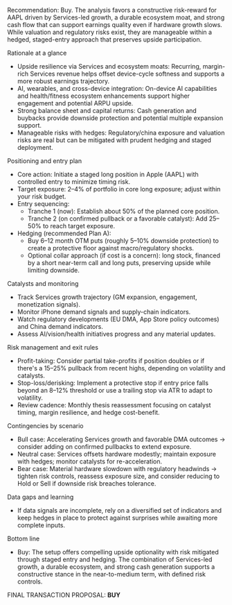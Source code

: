 Recommendation: Buy. The analysis favors a constructive risk-reward for AAPL driven by Services-led growth, a durable ecosystem moat, and strong cash flow that can support earnings quality even if hardware growth slows. While valuation and regulatory risks exist, they are manageable within a hedged, staged-entry approach that preserves upside participation.

Rationale at a glance
- Upside resilience via Services and ecosystem moats: Recurring, margin-rich Services revenue helps offset device-cycle softness and supports a more robust earnings trajectory.
- AI, wearables, and cross-device integration: On-device AI capabilities and health/fitness ecosystem enhancements support higher engagement and potential ARPU upside.
- Strong balance sheet and capital returns: Cash generation and buybacks provide downside protection and potential multiple expansion support.
- Manageable risks with hedges: Regulatory/china exposure and valuation risks are real but can be mitigated with prudent hedging and staged deployment.

Positioning and entry plan
- Core action: Initiate a staged long position in Apple (AAPL) with controlled entry to minimize timing risk.
- Target exposure: 2–4% of portfolio in core long exposure; adjust within your risk budget.
- Entry sequencing:
  - Tranche 1 (now): Establish about 50% of the planned core position.
  - Tranche 2 (on confirmed pullback or a favorable catalyst): Add 25–50% to reach target exposure.
- Hedging (recommended Plan A):
  - Buy 6–12 month OTM puts (roughly 5–10% downside protection) to create a protective floor against macro/regulatory shocks.
  - Optional collar approach (if cost is a concern): long stock, financed by a short near-term call and long puts, preserving upside while limiting downside.

Catalysts and monitoring
- Track Services growth trajectory (GM expansion, engagement, monetization signals).
- Monitor iPhone demand signals and supply-chain indicators.
- Watch regulatory developments (EU DMA, App Store policy outcomes) and China demand indicators.
- Assess AI/vision/health initiatives progress and any material updates.

Risk management and exit rules
- Profit-taking: Consider partial take-profits if position doubles or if there's a 15–25% pullback from recent highs, depending on volatility and catalysts.
- Stop-loss/derisking: Implement a protective stop if entry price falls beyond an 8–12% threshold or use a trailing stop via ATR to adapt to volatility.
- Review cadence: Monthly thesis reassessment focusing on catalyst timing, margin resilience, and hedge cost-benefit.

Contingencies by scenario
- Bull case: Accelerating Services growth and favorable DMA outcomes -> consider adding on confirmed pullbacks to extend exposure.
- Neutral case: Services offsets hardware modestly; maintain exposure with hedges; monitor catalysts for re-acceleration.
- Bear case: Material hardware slowdown with regulatory headwinds -> tighten risk controls, reassess exposure size, and consider reducing to Hold or Sell if downside risk breaches tolerance.

Data gaps and learning
- If data signals are incomplete, rely on a diversified set of indicators and keep hedges in place to protect against surprises while awaiting more complete inputs.

Bottom line
- Buy: The setup offers compelling upside optionality with risk mitigated through staged entry and hedging. The combination of Services-led growth, a durable ecosystem, and strong cash generation supports a constructive stance in the near-to-medium term, with defined risk controls.

FINAL TRANSACTION PROPOSAL: **BUY**